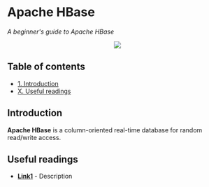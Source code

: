 # Apache HBase
*A beginner's guide to Apache HBase*

<p align="middle">
<img src="http://link.png" />
</p>

## Table of contents

- [1. Introduction](#introduction)
- [X. Useful readings](#useful-readings)

## Introduction

**Apache HBase** is a column-oriented real-time database for random read/write access.

## Useful readings

- [**Link1**](https:link1.com) - Description
